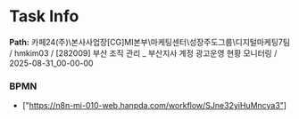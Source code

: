 # Task Info

**Path:** 카페24(주)\본사사업장\[CG]MI본부\마케팅센터\성장주도그룹\디지털마케팅7팀 / hmkim03 / [282009] 부산 조직 관리 _ 부산지사 계정 광고운영 현황 모니터링 / 2025-08-31_00-00-00

### BPMN
- ["https://n8n-mi-010-web.hanpda.com/workflow/SJne32yiHuMncya3"]


